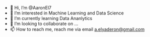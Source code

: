 - 👋 Hi, I’m @AaronEl7
- 👀 I’m interested in Machine Learning and Data Science 
- 🌱 I’m currently learning Data Ananlytics
- 💞️ I’m looking to collaborate on ...
- 📫 How to reach me, reach me via email a.elyaderon@gmail.com

<!---
AaronEl7/AaronEl7 is a ✨ special ✨ repository because its `README.md` (this file) appears on your GitHub profile.
You can click the Preview link to take a look at your changes.
--->
